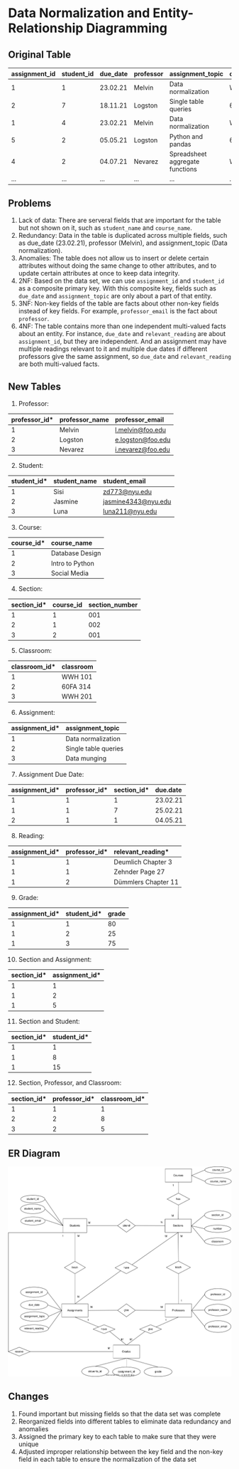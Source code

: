 # Data Normalization and Entity-Relationship Diagramming

## Original Table

| assignment_id | student_id | due_date | professor | assignment_topic                | classroom | grade | relevant_reading    | professor_email   |
| :------------ | :--------- | :------- | :-------- | :------------------------------ | :-------- | :---- | :------------------ | :---------------- |
| 1             | 1          | 23.02.21 | Melvin    | Data normalization              | WWH 101   | 80    | Deumlich Chapter 3  | l.melvin@foo.edu  |
| 2             | 7          | 18.11.21 | Logston   | Single table queries            | 60FA 314  | 25    | Dümmlers Chapter 11 | e.logston@foo.edu |
| 1             | 4          | 23.02.21 | Melvin    | Data normalization              | WWH 101   | 75    | Deumlich Chapter 3  | l.melvin@foo.edu  |
| 5             | 2          | 05.05.21 | Logston   | Python and pandas               | 60FA 314  | 92    | Dümmlers Chapter 14 | e.logston@foo.edu |
| 4             | 2          | 04.07.21 | Nevarez   | Spreadsheet aggregate functions | WWH 201   | 65    | Zehnder Page 87     | i.nevarez@foo.edu |
| ...           | ...        | ...      | ...       | ...                             | ...       | ...   | ...                 | ...               |

## Problems

1. Lack of data: There are serveral fields that are important for the table but not shown on it, such as `student_name` and `course_name`.
2. Redundancy: Data in the table is duplicated across multiple fields, such as due_date (23.02.21), professor (Melvin), and assignment_topic (Data normalization).
3. Anomalies: The table does not allow us to insert or delete certain attributes without doing the same change to other attributes, and to update certain attributes at once to keep data integrity.
4. 2NF: Based on the data set, we can use `assignment_id` and `student_id` as a composite primary key. With this composite key, fields such as `due_date` and `assignment_topic` are only about a part of that entity.
5. 3NF: Non-key fields of the table are facts about other non-key fields instead of key fields. For example, `professor_email` is the fact about `professor`.   
6. 4NF: The table contains more than one independent multi-valued facts about an entity. For instance, `due_date` and `relevant_reading` are about `assignment_id`, but they are independent. And an assignment may have multiple readings relevant to it and multiple due dates if different professors give the same assignment, so `due_date` and `relevant_reading` are both multi-valued facts.

## New Tables

1. Professor:

| professor_id* | professor_name | professor_email |
| :------------ | :--------- | :------- |
| 1             | Melvin          | l.melvin@foo.edu    |
| 2             | Logston         | e.logston@foo.edu    |
| 3             | Nevarez         | i.nevarez@foo.edu    |

2. Student:

| student_id* | student_name | student_email |
| :------------ | :--------- | :------- |
| 1             | Sisi          | zd773@nyu.edu    |
| 2             | Jasmine       | jasmine4343@nyu.edu    |
| 3             | Luna         | luna211@nyu.edu    |

3. Course:

| course_id* | course_name |
| :------------ | :---------------- |
| 1             | Database Design |
| 2             | Intro to Python |
| 3             | Social Media |

4. Section:

| section_id* | course_id | section_number |
| :------------ | :--------- | :------- |
| 1             | 1          | 001    |
| 2             | 1          | 002    |
| 3             | 2          | 001    |

5. Classroom:

| classroom_id* | classroom |
| :------------ | :-------- |
| 1              | WWH 101 |
| 2              | 60FA 314 |
| 3              | WWH 201 |

6. Assignment:

| assignment_id* | assignment_topic |
| :------------ | :---------------- |
| 1             | Data normalization |
| 2             | Single table queries |
| 3             | Data munging |

7. Assignment Due Date:

| assignment_id* | professor_id* | section_id* | due.date |
| :------------  | :-------  | :-------  | :-------  |
| 1             | 1    | 1 | 23.02.21 |
| 1             | 1    | 7 | 25.02.21 |
| 2             | 1    | 1 | 04.05.21 |

8. Reading:

| assignment_id* | professor_id* | relevant_reading* |
| :------------ | :------------ | :----------------- |
| 1             | 1 | Deumlich Chapter 3    |
| 1             | 1 | Zehnder Page 27    |
| 1             | 2 | Dümmlers Chapter 11    |

9. Grade:

| assignment_id* | student_id* | grade |
| :------------ | :--------- | :------- |
| 1             | 1          | 80    |
| 1             | 2          | 25    |
| 1             | 3          | 75    |

10. Section and Assignment:

| section_id* | assignment_id* |
| :------------  | :------- |
| 1              | 1 |
| 1              | 2 |
| 1              | 5 |

11. Section and Student:

| section_id* | student_id* |
| :------------  | :------- |
| 1              | 1 |
| 1              | 8 |
| 1              | 15 |

12. Section, Professor, and Classroom:

| section_id* | professor_id* | classroom_id* |
| :------------ | :-------  | :-------  |
| 1             | 1 | 1 |
| 2             | 2 | 8 |
| 3             | 2 | 5 |

## ER Diagram

![ER Diagram](ERD.drawio.svg)

## Changes

1. Found important but missing fields so that the data set was complete
2. Reorganized fields into different tables to eliminate data redundancy and anomalies
3. Assigned the primary key to each table to make sure that they were unique
4. Adjusted improper relationship between the key field and the non-key field in each table to ensure the normalization of the data set
